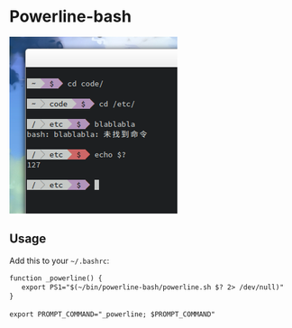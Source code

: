 # Powerline-bash

![Screenshot](./screenshot.png)

## Usage

Add this to your `~/.bashrc`:

```
function _powerline() {
   export PS1="$(~/bin/powerline-bash/powerline.sh $? 2> /dev/null)"
}

export PROMPT_COMMAND="_powerline; $PROMPT_COMMAND"
```
